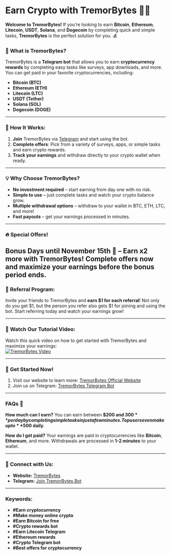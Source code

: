 # **Earn Crypto with TremorBytes** 🚀💸

**Welcome to TremorBytes!** If you’re looking to earn **Bitcoin**, **Ethereum**, **Litecoin**, **USDT**, **Solana**, and **Dogecoin** by completing quick and simple tasks, **TremorBytes** is the perfect solution for you. 💰

### 🌟 **What is TremorBytes?**
TremorBytes is a **Telegram bot** that allows you to earn **cryptocurrency rewards** by completing easy tasks like surveys, app downloads, and more. You can get paid in your favorite cryptocurrencies, including:
- **Bitcoin (BTC)**
- **Ethereum (ETH)**
- **Litecoin (LTC)**
- **USDT (Tether)**
- **Solana (SOL)**
- **Dogecoin (DOGE)**

---

### 🚀 **How It Works:**
1. **Join** TremorBytes via [Telegram](https://t.me/tremorbytes_bot) and start using the bot.
2. **Complete offers**: Pick from a variety of surveys, apps, or simple tasks and earn crypto rewards.
3. **Track your earnings** and withdraw directly to your crypto wallet when ready.

---

### 💡 **Why Choose TremorBytes?**
- **No investment required** – start earning from day one with no risk.
- **Simple to use** – just complete tasks and watch your crypto balance grow.
- **Multiple withdrawal options** – withdraw to your wallet in BTC, ETH, LTC, and more!
- **Fast payouts** – get your earnings processed in minutes.

---

### 🔥 **Special Offers!**
**Bonus Days until November 15th** 🤑 – Earn x2 more with TremorBytes! Complete offers now and maximize your earnings before the bonus period ends.
---

### 🎁 **Referral Program:**
Invite your friends to TremorBytes and **earn $1 for each referral**! Not only do you get $1, but the person you refer also gets $1 for joining and using the bot. Start referring today and watch your earnings grow!

---

### 🎥 **Watch Our Tutorial Video:**
Watch this quick video on how to get started with TremorBytes and maximize your earnings:  
[![TremorBytes Video](https://img.youtube.com/vi/sEIaZPFujxA/0.jpg)](https://www.youtube.com/watch?v=sEIaZPFujxA)

---

### 📲 **Get Started Now!**
1. Visit our website to learn more: [TremorBytes Official Website](https://t.me/tremorbytes_bot)
2. Join us on Telegram: [TremorBytes Telegram Bot](https://t.me/tremorbytes_bot)

---

### **FAQs** 🤔
**How much can I earn?**
You can earn between **$200 and $300** per day by completing simple tasks in just a few minutes. Top users even make up to **$500 daily**.


**How do I get paid?**
Your earnings are paid in cryptocurrencies like **Bitcoin**, **Ethereum**, and more. Withdrawals are processed in **1-2 minutes** to your wallet.

---

### 🔗 **Connect with Us:**
- **Website:** [TremorBytes](https://t.me/tremorbytes_bot)
- **Telegram:** [Join TremorBytes Bot](https://t.me/tremorbytes_bot)

---

### **Keywords:**
- **#Earn cryptocurrency**
- **#Make money online crypto**
- **#Earn Bitcoin for free**
- **#Crypto rewards bot**
- **#Earn Litecoin Telegram**
- **#Ethereum rewards**
- **#Crypto Telegram bot**
- **#Best offers for cryptocurrency**

